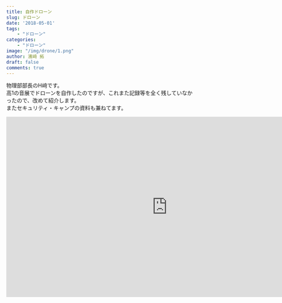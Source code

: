 ```yaml
---
title: 自作ドローン
slug: ドローン
date: '2018-05-01'
tags:
    - "ドローン"
categories:
    - "ドローン"
image: "/img/drone/1.png"
author: 濱﨑 拓
draft: false
comments: true
---
```

物理部部長のH﨑です。  
高1の音展でドローンを自作したのですが、これまた記録等を全く残していなかったので、改めて紹介します。  
またセキュリティ・キャンプの資料も兼ねてます。

<div class="movie-wrap">
  <iframe width="854" height="480" src="https://www.youtube.com/embed/8p-v2uP4Ypg" frameborder="0" allow="autoplay; encrypted-media" allowfullscreen></iframe>
</div>

